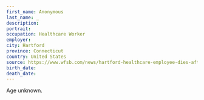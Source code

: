 ```yaml
---
first_name: Anonymous
last_name: _
description: 
portrait: 
occupation: Healthcare Worker
employer: 
city: Hartford
province: Connecticut
country: United States
source: https://www.wfsb.com/news/hartford-healthcare-employee-dies-after-testing-positive-for-covid-19/article_4302f23a-7ffe-11ea-97ca-43aeaa6008fc.html
birth_date: 
death_date: 
---
```


Age unknown.